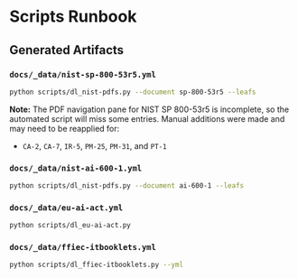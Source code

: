 # Scripts Runbook

## Generated Artifacts

### `docs/_data/nist-sp-800-53r5.yml`
```bash
python scripts/dl_nist-pdfs.py --document sp-800-53r5 --leafs
```

**Note:** The PDF navigation pane for NIST SP 800-53r5 is incomplete, so the automated script will miss some entries.
Manual additions were made and may need to be reapplied for:
- `CA-2`, `CA-7`, `IR-5`, `PM-25`, `PM-31`, and `PT-1`

### `docs/_data/nist-ai-600-1.yml`
```bash
python scripts/dl_nist-pdfs.py --document ai-600-1 --leafs
```

### `docs/_data/eu-ai-act.yml`
```bash
python scripts/dl_eu-ai-act.py
```

### `docs/_data/ffiec-itbooklets.yml`
```bash
python scripts/dl_ffiec-itbooklets.py --yml
```
